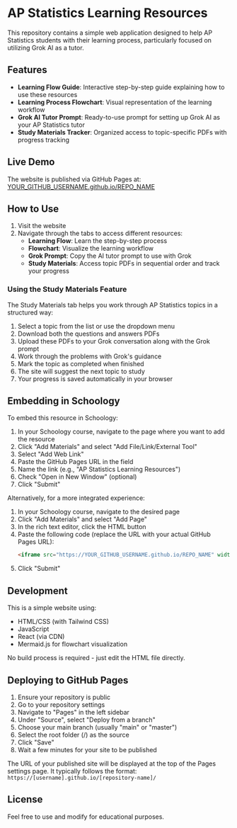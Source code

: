 # AP Statistics Learning Resources

This repository contains a simple web application designed to help AP Statistics students with their learning process, particularly focused on utilizing Grok AI as a tutor.

## Features

- **Learning Flow Guide**: Interactive step-by-step guide explaining how to use these resources
- **Learning Process Flowchart**: Visual representation of the learning workflow
- **Grok AI Tutor Prompt**: Ready-to-use prompt for setting up Grok AI as your AP Statistics tutor
- **Study Materials Tracker**: Organized access to topic-specific PDFs with progress tracking

## Live Demo

The website is published via GitHub Pages at: [YOUR_GITHUB_USERNAME.github.io/REPO_NAME](https://YOUR_GITHUB_USERNAME.github.io/REPO_NAME)

## How to Use

1. Visit the website
2. Navigate through the tabs to access different resources:
   - **Learning Flow**: Learn the step-by-step process
   - **Flowchart**: Visualize the learning workflow
   - **Grok Prompt**: Copy the AI tutor prompt to use with Grok
   - **Study Materials**: Access topic PDFs in sequential order and track your progress

### Using the Study Materials Feature

The Study Materials tab helps you work through AP Statistics topics in a structured way:

1. Select a topic from the list or use the dropdown menu
2. Download both the questions and answers PDFs
3. Upload these PDFs to your Grok conversation along with the Grok prompt
4. Work through the problems with Grok's guidance
5. Mark the topic as completed when finished
6. The site will suggest the next topic to study
7. Your progress is saved automatically in your browser

## Embedding in Schoology

To embed this resource in Schoology:

1. In your Schoology course, navigate to the page where you want to add the resource
2. Click "Add Materials" and select "Add File/Link/External Tool"
3. Select "Add Web Link"
4. Paste the GitHub Pages URL in the field
5. Name the link (e.g., "AP Statistics Learning Resources")
6. Check "Open in New Window" (optional)
7. Click "Submit"

Alternatively, for a more integrated experience:

1. In your Schoology course, navigate to the desired page
2. Click "Add Materials" and select "Add Page"
3. In the rich text editor, click the HTML button
4. Paste the following code (replace the URL with your actual GitHub Pages URL):
   ```html
   <iframe src="https://YOUR_GITHUB_USERNAME.github.io/REPO_NAME" width="100%" height="600px" frameborder="0"></iframe>
   ```
5. Click "Submit"

## Development

This is a simple website using:
- HTML/CSS (with Tailwind CSS)
- JavaScript
- React (via CDN)
- Mermaid.js for flowchart visualization

No build process is required - just edit the HTML file directly.

## Deploying to GitHub Pages

1. Ensure your repository is public
2. Go to your repository settings
3. Navigate to "Pages" in the left sidebar
4. Under "Source", select "Deploy from a branch"
5. Choose your main branch (usually "main" or "master")
6. Select the root folder (/) as the source
7. Click "Save"
8. Wait a few minutes for your site to be published

The URL of your published site will be displayed at the top of the Pages settings page. It typically follows the format: `https://[username].github.io/[repository-name]/`

## License

Feel free to use and modify for educational purposes. 